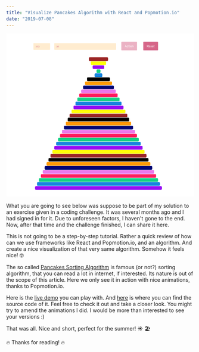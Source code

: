 ```yaml
---
title: "Visualize Pancakes Algorithm with React and Popmotion.io"
date: "2019-07-08"
---
```


![Pancakes Algorithm Visualization](./pancakes-algorithm.png)

What you are going to see below was suppose to be part of my solution to an exercise given in a coding challenge. It was several months ago and I had signed in for it. Due to unforeseen factors, I haven't gone to the end. Now, after that time and the challenge finished, I can share it here.

This is not going to be a step-by-step tutorial. Rather a quick review of how can we use frameworks like React and Popmotion.io, and an algorithm. And create a nice visualization of that very same algorithm. Somehow it feels nice! 🤓

The so called [Pancakes Sorting Algorithm](https://en.wikipedia.org/wiki/Pancake_sorting) is famous (or not?) sorting algorithm, that you can read a lot in internet, if interested. Its nature is out of the scope of this article. Here we only see it in action with nice animations, thanks to Popmotion.io.

Here is the [live demo](https://pancakes-algorithm.herokuapp.com/) you can play with. And [here](https://gitlab.com/mihailgaberov/pancake-algorithm-visualizer) is where you can find the source code of it. Feel free to check it out and take a closer look. You might try to amend the animations I did. I would be more than interested to see your versions :)

That was all. Nice and short, perfect for the summer! ☀️ 🏖

🔥 Thanks for reading! 🔥

